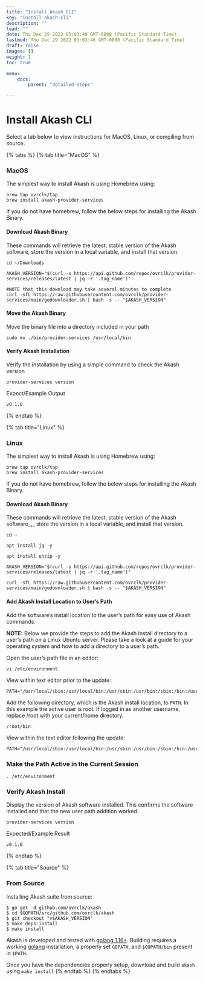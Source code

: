 ```yaml
---
title: "Install Akash CLI"
key: "install-akash-cli"
description: ""
lead: ""
date: Thu Dec 29 2022 03:03:46 GMT-0800 (Pacific Standard Time)
lastmod: Thu Dec 29 2022 03:03:46 GMT-0800 (Pacific Standard Time)
draft: false
images: []
weight: 1
toc: true

menu:
    docs:
        parent: "detailed-steps"

---
```

Install Akash CLI
=================

Select a tab below to view instructions for MacOS, Linux, or compiling from source.

{% tabs %} {% tab title="MacOS" %}

### MacOS

The simplest way to install Akash is using Homebrew using:

    brew tap ovrclk/tap
    brew install akash-provider-services
    

If you do not have homebrew, follow the below steps for installing the Akash Binary.

#### Download Akash Binary

These commands will retrieve the latest, stable version of the Akash software, store the version in a local variable, and install that version.

    cd ~/Downloads
    
    AKASH_VERSION="$(curl -s https://api.github.com/repos/ovrclk/provider-services/releases/latest | jq -r '.tag_name')"
    
    #NOTE that this download may take several minutes to complete
    curl -sfL https://raw.githubusercontent.com/ovrclk/provider-services/main/godownloader.sh | bash -s -- "$AKASH_VERSION"
    

#### Move the Akash Binary

Move the binary file into a directory included in your path

    sudo mv ./bin/provider-services /usr/local/bin
    

#### Verify Akash Installation

Verify the installation by using a simple command to check the Akash version

    provider-services version
    

Expect/Example Output

    v0.1.0
    

{% endtab %}

{% tab title="Linux" %}

### Linux

The simplest way to install Akash is using Homebrew using:

    brew tap ovrclk/tap
    brew install akash-provider-services
    

If you do not have homebrew, follow the below steps for installing the Akash Binary.

#### Download Akash Binary

These commands will retrieve the latest, stable version of the Akash software\_**,**\_ store the version in a local variable, and install that version.

    cd ~
    
    apt install jq -y
    
    apt install unzip -y
    
    AKASH_VERSION="$(curl -s https://api.github.com/repos/ovrclk/provider-services/releases/latest | jq -r '.tag_name')"
    
    curl -sfL https://raw.githubusercontent.com/ovrclk/provider-services/main/godownloader.sh | bash -s -- "$AKASH_VERSION"
    

#### Add Akash Install Location to User’s Path

Add the software’s install location to the user’s path for easy use of Akash commands.

**NOTE:** Below we provide the steps to add the Akash install directory to a user’s path on a Linux Ubuntu server. Please take a look at a guide for your operating system and how to add a directory to a user’s path.

Open the user’s path file in an editor:

    vi /etc/environment
    

View within text editor prior to the update:

    PATH="/usr/local/sbin:/usr/local/bin:/usr/sbin:/usr/bin:/sbin:/bin:/usr/games:/usr/local/games:/snap/bin"
    

Add the following directory, which is the Akash install location, to `PATH`. In this example the active user is root. If logged in as another username, replace /root with your current/home directory.

    /root/bin
    

View within the text editor following the update:

    PATH="/usr/local/sbin:/usr/local/bin:/usr/sbin:/usr/bin:/sbin:/bin:/usr/games:/usr/local/games:/snap/bin:/root/bin"
    

### Make the Path Active in the Current Session

    . /etc/environment
    

### Verify Akash Install

Display the version of Akash software installed. This confirms the software installed and that the new user path addition worked.

    provider-services version
    

Expected/Example Result

    v0.1.0
    

{% endtab %}

{% tab title="Source" %}

### From Source

Installing Akash suite from source:

    $ go get -d github.com/ovrclk/akash
    $ cd $GOPATH/src/github.com/ovrclk/akash
    $ git checkout "v$AKASH_VERSION"
    $ make deps-install
    $ make install
    

Akash is developed and tested with [golang 1.16+](https://golang.org/). Building requires a working [golang](https://golang.org/) installation, a properly set `GOPATH`, and `$GOPATH/bin` present in `$PATH`.

Once you have the dependencies properly setup, download and build `akash` using `make install` {% endtab %} {% endtabs %}